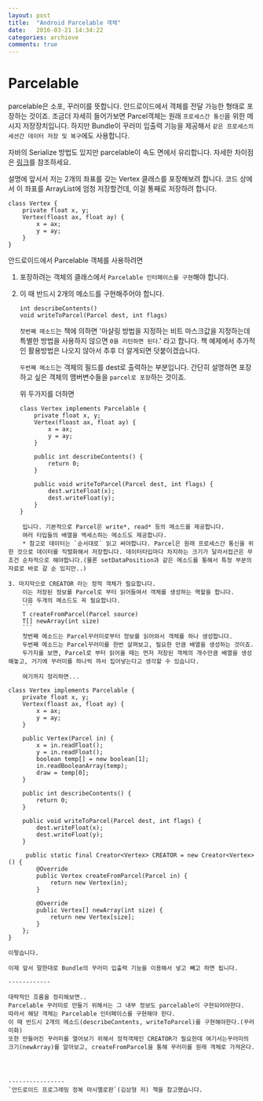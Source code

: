 ```yaml
---
layout: post
title:  "Android Parcelable 객체"
date:   2016-03-21 14:34:22
categories: archieve
comments: true
---
```


# Parcelable
parcelable은 소포, 꾸러미를 뜻합니다.
안드로이드에서 객체를 전달 가능한 형태로 포장하는 것이죠.
조금더 자세히 들어가보면 Parcel객체는 원래  `프로세스간 통신`을 위한 메시지 저장장치입니다.
하지만 Bundle이 꾸러미 입출력 기능을 제공해서 `같은 프로세스의 세션간 데이터 저장 및 복구`에도 사용합니다.

자바의 Serialize 방법도 있지만 parcelable이 속도 면에서 유리합니다.
자세한 차이점은 [링크](http://aroundck.tistory.com/2477)를 참조하세요.

설명에 앞서서
저는 2개의 좌표를 갖는 Vertex 클래스를 포장해보려 합니다.
코드 상에서 이 좌표를 ArrayList에 엄청 저장할건데, 이걸 통째로 저장하려 합니다.
```
class Vertex {
	private float x, y;
	Vertex(floast ax, float ay) {
        x = ax;
        y = ay;
    }
}
```

안드로이드에서 Parcelable 객체를 사용하려면
1. 포장하려는 객체의 클래스에서 `Parcelable 인터페이스를 구현`해야 합니다.
2. 이 때 반드시 2개의 메소드를 구현해주어야 합니다.
	```
    int describeContents()
    void writeToParcel(Parcel dest, int flags)
    ```
    
    `첫번째 메소드`는 책에 의하면 '마샬링 방법을 지정하는 비트 마스크값을 지정하는데 특별한 방법을 사용하지 않으면 `0을 리턴하면 된다`.' 라고 합니다.
    책 예제에서 추가적인 활용방법은 나오지 않아서 추후 더 알게되면 덧붙이겠습니다.
    
    `두번째 메소드`는 객체의 필드를 dest로 출력하는 부분입니다.
    간단히 설명하면 포장하고 싶은 객체의 맴버변수들을 `parcel로 포장`하는 것이죠.
    
    위 두가지를 더하면
    ```
    class Vertex implements Parcelable {
        private float x, y;
        Vertex(floast ax, float ay) {
            x = ax;
            y = ay;
        }
        
        public int describeContents() {
        	return 0;
        }
        
        public void writeToParcel(Parcel dest, int flags) {
        	dest.writeFloat(x);
            dest.writeFloat(y);
        }
    }
```
	입니다. 기본적으로 Parcel은 write*, read* 등의 메소드를 제공합니다.
    여러 타입들의 배열을 엑세스하는 메소드도 제공합니다.
    * 참고로 데이터는 `순서대로` 읽고 써야합니다. Parcel은 원래 프로세스간 통신을 위한 것으로 데이터를 직렬화해서 저장합니다. 데이터타입마다 차지하는 크기가 달라서접근은 무조건 순차적으로 해야합니다.(물론 setDataPosition과 같은 메소드를 통해서 특정 부분의 자료로 바로 갈 순 있지만..)
    
3. 마지막으로 CREATOR 라는 정적 객체가 필요합니다.
	이는 저장된 정보를 Parcel로 부터 읽어들여서 객체를 생성하는 역할을 합니다.
    다음 두개의 메소드도 꼭 필요합니다.
    ```
    T createFromParcel(Parcel source)
    T[] newArray(int size)
    ```
    첫번째 메소드는 Parcel꾸러미로부터 정보를 읽어와서 객체를 하나 생성합니다.
    두번째 메소드는 Parcel꾸러미를 한번 살펴보고, 필요한 만큼 배열을 생성하는 것이죠.
    두가지를 보면, Parcel로 부터 읽어올 때는 먼저 저장된 객체의 개수만큼 배열을 생성해놓고, 거기에 꾸러미를 하나씩 까서 집어넣는다고 생각할 수 있습니다.
    
    여기까지 정리하면...
```
    class Vertex implements Parcelable {
        private float x, y;
        Vertex(floast ax, float ay) {
            x = ax;
            y = ay;
        }
        
        public Vertex(Parcel in) {
            x = in.readFloat();
            y = in.readFloat();
            boolean temp[] = new boolean[1];
            in.readBooleanArray(temp);
            draw = temp[0];
        }
        
        public int describeContents() {
        	return 0;
        }
        
        public void writeToParcel(Parcel dest, int flags) {
        	dest.writeFloat(x);
            dest.writeFloat(y);
        }
        
         public static final Creator<Vertex> CREATOR = new Creator<Vertex>() {
            @Override
            public Vertex createFromParcel(Parcel in) {
                return new Vertex(in);
            }

            @Override
            public Vertex[] newArray(int size) {
                return new Vertex[size];
            }
        };
    }
```
이렇습니다.

이제 앞서 말한대로 Bundle의 꾸러미 입출력 기능을 이용해서 넣고 빼고 하면 됩니다.

------------

대략적인 흐름을 정리해보면..
Parcelable 꾸러미로 만들기 위해서는 그 내부 정보도 parcelable이 구현되어야한다.
따라서 해당 객체는 Parcelable 인터페이스를 구현해야 한다.
이 때 반드시 2개의 메소드(describeContents, writeToParcel)를 구현해야한다.(꾸러미화)
또한 만들어진 꾸러미를 열어보기 위해서 정적객체인 CREATOR가 필요한데 여기서는꾸러미의 크기(newArray)를 알아보고, createFromParcel을 통해 꾸러미를 원래 객체로 가져온다.




----------------
`안드로이드 프로그래밍 정복 마시멜로판`(김상형 저) 책을 참고했습니다.